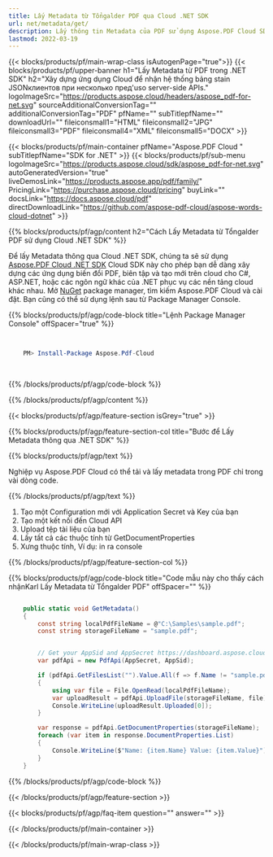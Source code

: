 ```yaml
---
title: Lấy Metadata từ Tổngalder PDF qua Cloud .NET SDK
url: net/metadata/get/
description: Lấy thông tin Metadata của PDF sử dụng Aspose.PDF Cloud SDK for .NET. Phân tích các thông tin tài liệu dễ dàng thông qua API.
lastmod: 2022-03-19
---
```


{{< blocks/products/pf/main-wrap-class isAutogenPage="true">}}
{{< blocks/products/pf/upper-banner h1="Lấy Metadata từ PDF trong .NET SDK" h2="Xây dựng ứng dụng Cloud để nhận hệ thống bảng stain JSONклиентов при несколько пред'uso server-side APIs." logoImageSrc="https://products.aspose.cloud/headers/aspose_pdf-for-net.svg" sourceAdditionalConversionTag="" additionalConversionTag="PDF" pfName="" subTitlepfName="" downloadUrl="" fileiconsmall1="HTML" fileiconsmall2="JPG" fileiconsmall3="PDF" fileiconsmall4="XML" fileiconsmall5="DOCX" >}}

{{< blocks/products/pf/main-container pfName="Aspose.PDF Cloud " subTitlepfName="SDK for .NET" >}}
{{< blocks/products/pf/sub-menu logoImageSrc="https://products.aspose.cloud/sdk/aspose_pdf-for-net.svg"
autoGeneratedVersion="true"
liveDemosLink="https://products.aspose.app/pdf/family/" PricingLink="https://purchase.aspose.cloud/pricing" buyLink="" docsLink="https://docs.aspose.cloud/pdf"  directDownloadLink="https://github.com/aspose-pdf-cloud/aspose-words-cloud-dotnet" >}}

{{% blocks/products/pf/agp/content h2="Cách Lấy Metadata từ Tổngalder PDF sử dụng Cloud .NET SDK" %}}

Để lấy Metadata thông qua Cloud .NET SDK, chúng ta sẽ sử dụng
[Aspose.PDF Cloud .NET SDK](https://products.aspose.cloud/pdf/net/)
Cloud SDK này cho phép bạn dễ dàng xây dựng các ứng dụng biến đổi PDF, biên tập và tạo mới trên cloud cho C#, ASP.NET, hoặc các ngôn ngữ khác của .NET phục vụ các nền tảng cloud khác nhau. Mở
[NuGet](https://www.nuget.org/packages/Aspose.Pdf-Cloud)
package manager, tìm kiếm
Aspose.PDF Cloud
và cài đặt. Bạn cũng có thể sử dụng lệnh sau từ Package Manager Console.

{{% blocks/products/pf/agp/code-block title="Lệnh Package Manager Console" offSpacer="true" %}}

```powershell

     
    PM> Install-Package Aspose.Pdf-Cloud
     
     

```

{{% /blocks/products/pf/agp/code-block %}}

{{% /blocks/products/pf/agp/content %}}

{{< blocks/products/pf/agp/feature-section isGrey="true" >}}

{{% blocks/products/pf/agp/feature-section-col title="Bước để Lấy Metadata thông qua .NET SDK" %}}

{{% blocks/products/pf/agp/text %}}

Nghiệp vụ Aspose.PDF Cloud có thể tải và lấy metadata trong PDF chỉ trong vài dòng code.

{{% /blocks/products/pf/agp/text %}}

1. Tạo một Configuration mới với Application Secret và Key của bạn
2. Tạo một kết nối đến Cloud API
3. Upload tệp tài liệu của bạn
4. Lấy tất cả các thuộc tính từ GetDocumentProperties
5. Xưng thuộc tính, Ví dụ: in ra console

{{% /blocks/products/pf/agp/feature-section-col %}}

{{% blocks/products/pf/agp/code-block title="Code mẫu này cho thấy cách nhậnKarl Lấy Metadata từ Tổngalder PDF" offSpacer="" %}}

```cs

    public static void GetMetadata()
    {
        const string localPdfFileName = @"C:\Samples\sample.pdf";
        const string storageFileName = "sample.pdf";


        // Get your AppSid and AppSecret https://dashboard.aspose.cloud (free registration required).
        var pdfApi = new PdfApi(AppSecret, AppSid);

        if (pdfApi.GetFilesList("").Value.All(f => f.Name != "sample.pdf"))
        {
            using var file = File.OpenRead(localPdfFileName);
            var uploadResult = pdfApi.UploadFile(storageFileName, file);
            Console.WriteLine(uploadResult.Uploaded[0]);
        }

        var response = pdfApi.GetDocumentProperties(storageFileName);
        foreach (var item in response.DocumentProperties.List)
        {
            Console.WriteLine($"Name: {item.Name} Value: {item.Value}");
        }
    }
```

{{% /blocks/products/pf/agp/code-block %}}

{{< /blocks/products/pf/agp/feature-section >}}

{{< blocks/products/pf/agp/faq-item question="" answer="" >}}

{{< /blocks/products/pf/main-container >}}

{{< /blocks/products/pf/main-wrap-class >}}


